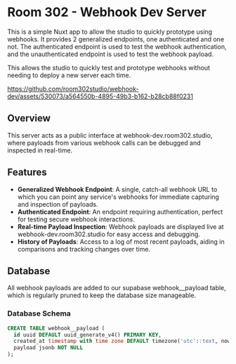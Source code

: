 # Room 302 - Webhook Dev Server

This is a simple Nuxt app to allow the studio to quickly prototype using webhooks. It provides 2 generalized endpoints, one authenticated and one not. The authenticated endpoint is used to test the webhook authentication, and the unauthenticated endpoint is used to test the webhook payload.

This allows the studio to quickly test and prototype webhooks without needing to deploy a new server each time.



https://github.com/room302studio/webhook-dev/assets/530073/a564550b-4895-49b3-b162-b28cb88f0231



## Overview

This server acts as a public interface at webhook-dev.room302.studio, where payloads from various webhook calls can be debugged and inspected in real-time.

## Features

- **Generalized Webhook Endpoint**: A single, catch-all webhook URL to which you can point any service's webhooks for immediate capturing and inspection of payloads.
- **Authenticated Endpoint**: An endpoint requiring authentication, perfect for testing secure webhook interactions.
- **Real-time Payload Inspection**: Webhook payloads are displayed live at webhook-dev.room302.studio for easy access and debugging.
- **History of Payloads**: Access to a log of most recent payloads, aiding in comparisons and tracking changes over time.

## Database
All webhook payloads are added to our supabase webhook__payload table, which is regularly pruned to keep the database size manageable.

### Database Schema
```sql
CREATE TABLE webhook__payload (
  id uuid DEFAULT uuid_generate_v4() PRIMARY KEY,
  created_at timestamp with time zone DEFAULT timezone('utc'::text, now()) NOT NULL,
  payload jsonb NOT NULL
);
```
